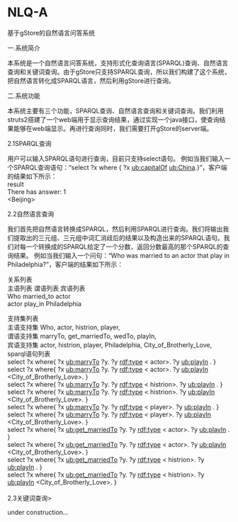 # NLQ-A
基于gStore的自然语言问答系统

一.系统简介

本系统是一个自然语言问答系统，支持形式化查询语言(SPARQL)查询、自然语言查询和关键词查询。由于gStore只支持SPARQL查询，所以我们构建了这个系统，把自然语言转化成SPARQL语言，然后利用gStore进行查询。

二.系统功能

本系统主要有三个功能，SPARQL查询、自然语言查询和关键词查询。我们利用struts2搭建了一个web端用于显示查询结果，通过实现一个java接口，使查询结果能够在web端显示。再进行查询同时，我们需要打开gStore的server端。

2.1SPARQL查询

用户可以输入SPARQL语句进行查询，目前只支持select语句。
例如当我们输入一个SPARQL查询语句：“select ?x where {	?x <ub:capitalOf>	<ub:China>.}”，客户端的结果如下所示：<br>
result   
There has answer: 1   
<<result>Beijing><br>   

2.2自然语言查询

我们首先把自然语言转换成SPARQL，然后利用SPARQL进行查询。我们将输出我们提取出的三元组、三元组中词汇消歧后的结果以及构造出来的SPARQL语句。我们对每一个转换成的SPARQL给定了一个分数，返回分数最高的那个SPARQL的查询结果。
例如当我们输入一个问句：“Who was married to an actor that play in Philadelphia?”，客户端的结果如下所示：

关系列表   
主语列表	谓语列表	宾语列表   
Who	 married_to	 actor   
actor	 play_in	 Philadelphia   

支持集列表<br>
主语支持集	Who, actor, histrion, player,<br>
谓语支持集	marryTo, get_marriedTo, wedTo, playIn,<br>
宾语支持集	actor, histrion, player, Philadelphia, City_of_Brotherly_Love,<br>
sparql语句列表<br>
select ?x where{ ?x <ub:marryTo> ?y. ?y <rdf:type> < actor>. ?y <ub:playIn> <Philadelphia>. }  
select ?x where{ ?x <ub:marryTo> ?y. ?y <rdf:type> < actor>. ?y <ub:playIn> <City_of_Brotherly_Love>. }  
select ?x where{ ?x <ub:marryTo> ?y. ?y <rdf:type> < histrion>. ?y <ub:playIn> <Philadelphia>. }   
select ?x where{ ?x <ub:marryTo> ?y. ?y <rdf:type> < histrion>. ?y <ub:playIn> <City_of_Brotherly_Love>. }   
select ?x where{ ?x <ub:marryTo> ?y. ?y <rdf:type> < player>. ?y <ub:playIn> <Philadelphia>. }   
select ?x where{ ?x <ub:marryTo> ?y. ?y <rdf:type> < player>. ?y <ub:playIn> <City_of_Brotherly_Love>. }   
select ?x where{ ?x <ub:get_marriedTo> ?y. ?y <rdf:type> < actor>. ?y <ub:playIn> <Philadelphia>. }   
select ?x where{ ?x <ub:get_marriedTo> ?y. ?y <rdf:type> < actor>. ?y <ub:playIn> <City_of_Brotherly_Love>. }   
select ?x where{ ?x <ub:get_marriedTo> ?y. ?y <rdf:type> < histrion>. ?y <ub:playIn> <Philadelphia>. }   
select ?x where{ ?x <ub:get_marriedTo> ?y. ?y <rdf:type> < histrion>. ?y <ub:playIn> <City_of_Brotherly_Love>. }<br>   
2.3关键词查询>

under construction...
